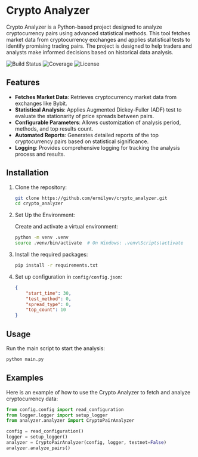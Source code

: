 # Crypto Analyzer

Crypto Analyzer is a Python-based project designed to analyze cryptocurrency pairs using advanced statistical methods. This tool fetches market data from cryptocurrency exchanges and applies statistical tests to identify promising trading pairs. The project is designed to help traders and analysts make informed decisions based on historical data analysis.

![Build Status](https://github.com/Ermilyev/cryptopairanalyzer/actions/workflows/main.yml/badge.svg)
![Coverage](https://coveralls.io/repos/github/Ermilyev/cryptopairanalyzer/badge.svg?branch=main)
![License](https://img.shields.io/github/license/Ermilyev/cryptopairanalyzer.svg)

## Features

- **Fetches Market Data**: Retrieves cryptocurrency market data from exchanges like Bybit.
- **Statistical Analysis**: Applies Augmented Dickey-Fuller (ADF) test to evaluate the stationarity of price spreads between pairs.
- **Configurable Parameters**: Allows customization of analysis period, methods, and top results count.
- **Automated Reports**: Generates detailed reports of the top cryptocurrency pairs based on statistical significance.
- **Logging**: Provides comprehensive logging for tracking the analysis process and results.

## Installation

1. Clone the repository:
    ```sh
    git clone https://github.com/ermilyev/crypto_analyzer.git
    cd crypto_analyzer
    ```

2. Set Up the Environment:

    Create and activate a virtual environment:
    ```sh
    python -m venv .venv
    source .venv/bin/activate  # On Windows: .venv\Scripts\activate
    ```

3. Install the required packages:
    ```sh
    pip install -r requirements.txt
    ```

4. Set up configuration in `config/config.json`:
    ```json
    {
        "start_time": 30,
        "test_method": 0,
        "spread_type": 0,
        "top_count": 10
    }
    ```

## Usage

Run the main script to start the analysis:
```sh
python main.py
 ```
## Examples

Here is an example of how to use the Crypto Analyzer to fetch and analyze cryptocurrency data:

```python
from config.config import read_configuration
from logger.logger import setup_logger
from analyzer.analyzer import CryptoPairAnalyzer

config = read_configuration()
logger = setup_logger()
analyzer = CryptoPairAnalyzer(config, logger, testnet=False)
analyzer.analyze_pairs()
```